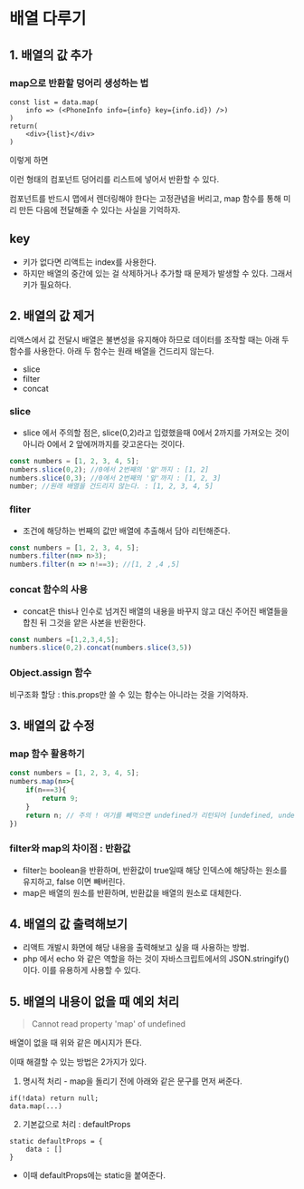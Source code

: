 # 배열 다루기



## 1. 배열의 값 추가

### map으로 반환할 덩어리 생성하는 법

```react
const list = data.map(
    info => (<PhoneInfo info={info} key={info.id}) />)
)
return(
    <div>{list}</div>
)
```

이렇게 하면 <PhoneInfo />  <PhoneInfo /> <PhoneInfo /> <PhoneInfo /> <PhoneInfo /> 

이런 형태의 컴포넌트 덩어리를 리스트에 넣어서 반환할 수 있다. 

컴포넌트를 반드시 맵에서 렌더링해야 한다는 고정관념을 버리고, map 함수를 통해 미리 만든 다음에 전달해줄 수 있다는 사실을 기억하자. 



## key

- 키가 없다면 리액트는 index를 사용한다. 
- 하지만 배열의 중간에 있는 걸 삭제하거나 추가할 때 문제가 발생할 수 있다. 그래서 키가 필요하다. 



## 2. 배열의 값 제거

리액스에서 값 전달시 배열은 불변성을 유지해야 하므로 데이터를 조작할 때는 아래 두 함수를 사용한다. 아래 두 함수는 원래 배열을 건드리지 않는다.

- slice
- filter
- concat



### slice

- slice 에서 주의할 점은, slice(0,2)라고 입렸했을때 0에서 2까지를 가져오는 것이 아니라 0에서 2 앞에꺼까지를 갖고온다는 것이다.

```javascript
const numbers = [1, 2, 3, 4, 5];
numbers.slice(0,2); //0에서 2번째의 '앞'까지 : [1, 2]
numbers.slice(0,3); //0에서 2번째의 '앞'까지 : [1, 2, 3]
number; //원래 배열을 건드리지 않는다. : [1, 2, 3, 4, 5]
```



### fliter

- 조건에 해당하는 번째의 값만 배열에 추출해서 담아 리턴해준다. 

```javascript
const numbers = [1, 2, 3, 4, 5];
numbers.filter(n=> n>3);
numbers.filter(n => n!==3); //[1, 2 ,4 ,5]
```



### concat 함수의 사용

- concat은 this나 인수로 넘겨진 배열의 내용을 바꾸지 않고 대신 주어진 배열들을 합친 뒤 그것을 얕은 사본을 반환한다. 

```javascript
const numbers =[1,2,3,4,5];
numbers.slice(0,2).concat(numbers.slice(3,5))
```



### Object.assign 함수 

비구조화 할당 : this.props만 쓸 수 있는 함수는 아니라는 것을 기억하자. 



## 3. 배열의 값 수정

### map 함수 활용하기

```javascript
const numbers = [1, 2, 3, 4, 5];
numbers.map(n=>{
    if(n===3){
        return 9;
    }
    return n; // 주의 ! 여기를 빼먹으면 undefined가 리턴되어 [undefined, undefined, 9 , undefined, undefined]가 된다. 
})
```



### filter와 map의 차이점 : 반환값

- filter는 boolean을 반환하며,  반환값이 true일때 해당 인덱스에 해당하는 원소를 유지하고, false 이면 빼버린다. 
- map은 배열의 원소를 반환하며, 반환값을 배열의 원소로 대체한다. 



## 4. 배열의 값 출력해보기

- 리액트 개발시 화면에 해당 내용을 출력해보고 싶을 때  사용하는 방법.
- php 에서 echo 와 같은 역할을 하는 것이 자바스크립트에서의 JSON.stringify() 이다. 이를 유용하게 사용할 수 있다. 



## 5. 배열의 내용이 없을 때 예외 처리

> Cannot read property 'map' of undefined

배열이 없을 때 위와 같은 메시지가 뜬다. 

이때 해결할 수 있는 방법은 2가지가 있다. 



1. 명시적 처리 - map을 돌리기 전에 아래와 같은 문구를 먼저 써준다. 

```react
if(!data) return null;
data.map(...)
```



2. 기본값으로 처리 : defaultProps

```react
static defaultProps = {
    data : []
}
```

- 이때 defaultProps에는 static을 붙여준다. 